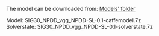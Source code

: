 The model can be downloaded from: [Models' folder](https://drive.google.com/open?id=1Amp9jJSu32tZ_DHe_ljziGzC-fE42Pfg)

Model: SIG30_NPDD_vgg_NPDD-SL-0.1-caffemodel.7z<br>
Solverstate: SIG30_NPDD_vgg_NPDD-SL-0.1-solverstate.7z
